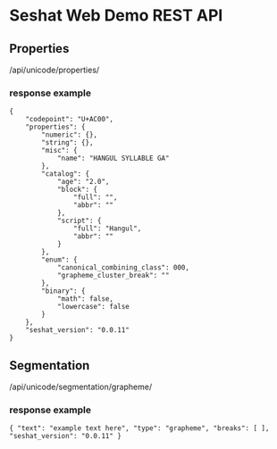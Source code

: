 Seshat Web Demo REST API
========================

Properties
-----------

/api/unicode/properties/<codepoint>

### response example
```
{
    "codepoint": "U+AC00",
    "properties": {
        "numeric": {},
        "string": {},
        "misc": {
            "name": "HANGUL SYLLABLE GA"
        },
        "catalog": {
            "age": "2.0",
            "block": {
                "full": "",
                "abbr": ""
            },
            "script": {
                "full": "Hangul",
                "abbr": ""
            }
        },
        "enum": {
            "canonical_combining_class": 000,
            "grapheme_cluster_break": ""
        },
        "binary": {
            "math": false,
            "lowercase": false
        }
    },
    "seshat_version": "0.0.11"
}
```

Segmentation
------------
/api/unicode/segmentation/grapheme/<example text here>

### response example
`
{
    "text": "example text here",
    "type": "grapheme",
    "breaks": [
    ],
    "seshat_version": "0.0.11"
}
`